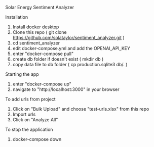 Solar Energy Sentiment Analyzer

Installation

1.  Install docker desktop
2.  Clone this repo ( git clone https://github.com/solataylor/sentiment_analyzer.git )
3.  cd sentiment_analyzer
4.  edit docker-compose.yml and add the OPENAI_API_KEY
5.  enter "docker-compose pull"
6.  create db folder if doesn't exist ( mkdir db )
7.  copy data file to db folder ( cp production.sqlite3 db/. )

Starting the app
1.  enter "docker-compose up"
2.  navigate to "http://localhost:3000" in your browser

To add urls from project
1.  Click on "Bulk Upload" and choose "test-urls.xlsx" from this repo
2.  Import urls
3.  Click on "Analyze All"

To stop the application
1.  docker-compose down
